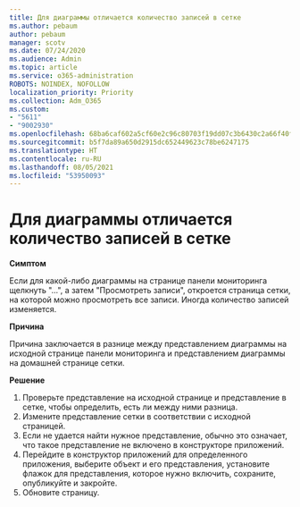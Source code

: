 ```yaml
---
title: Для диаграммы отличается количество записей в сетке
ms.author: pebaum
author: pebaum
manager: scotv
ms.date: 07/24/2020
ms.audience: Admin
ms.topic: article
ms.service: o365-administration
ROBOTS: NOINDEX, NOFOLLOW
localization_priority: Priority
ms.collection: Adm_O365
ms.custom:
- "5611"
- "9002930"
ms.openlocfilehash: 68ba6caf602a5cf60e2c96c80703f19dd07c3b6430c2a66f40fea4a2f3d06e75
ms.sourcegitcommit: b5f7da89a650d2915dc652449623c78be6247175
ms.translationtype: HT
ms.contentlocale: ru-RU
ms.lasthandoff: 08/05/2021
ms.locfileid: "53950093"
---
```

# <a name="chart-shows-different-number-of-records-in-grid"></a>Для диаграммы отличается количество записей в сетке

**Симптом**

Если для какой-либо диаграммы на странице панели мониторинга щелкнуть "...", а затем "Просмотреть записи", откроется страница сетки, на которой можно просмотреть все записи. Иногда количество записей изменяется.

**Причина**

Причина заключается в разнице между представлением диаграммы на исходной странице панели мониторинга и представлением диаграммы на домашней странице сетки.  

**Решение**

1. Проверьте представление на исходной странице и представление в сетке, чтобы определить, есть ли между ними разница.
2. Измените представление сетки в соответствии с исходной страницей.
3. Если не удается найти нужное представление, обычно это означает, что такое представление не включено в конструкторе приложений.
4. Перейдите в конструктор приложений для определенного приложения, выберите объект и его представления, установите флажок для представления, которое нужно включить, сохраните, опубликуйте и закройте.
5. Обновите страницу.